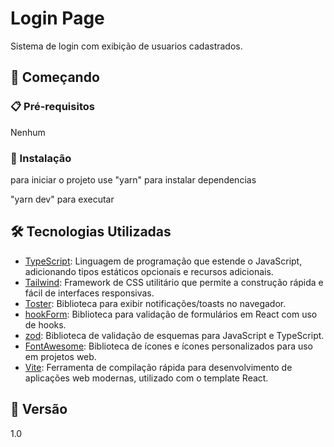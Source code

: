 # Login Page

Sistema de login com exibição de usuarios cadastrados.

## 🚀 Começando


### 📋 Pré-requisitos

Nenhum

### 🔧 Instalação

para iniciar o projeto use "yarn" para instalar dependencias 

"yarn dev" para executar



## 🛠️ Tecnologias Utilizadas

- [TypeScript](https://www.typescriptlang.org/): Linguagem de programação que estende o JavaScript, adicionando tipos estáticos opcionais e recursos adicionais.
- [Tailwind](https://tailwindcss.com/): Framework de CSS utilitário que permite a construção rápida e fácil de interfaces responsivas.
- [Toster](https://github.com/ArtiomTr/toster): Biblioteca para exibir notificações/toasts no navegador.
- [hookForm](https://react-hook-form.com/): Biblioteca para validação de formulários em React com uso de hooks.
- [zod](https://github.com/colinhacks/zod): Biblioteca de validação de esquemas para JavaScript e TypeScript.
- [FontAwesome](https://fontawesome.com/): Biblioteca de ícones e ícones personalizados para uso em projetos web.
- [Vite](https://vitejs.dev/): Ferramenta de compilação rápida para desenvolvimento de aplicações web modernas, utilizado com o template React.

## 📌 Versão
1.0

